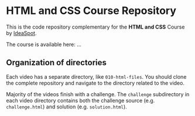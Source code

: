 # HTML and CSS Course Repository

This is the code repository complementary for the **HTML and CSS** Course by [IdeaSpot](https://ideaspot.co.uk).

The course is available here:
...

## Organization of directories

Each video has a separate directory, like `010-html-files`. You should clone the complete repository and navigate to the
directory related to the video.

Majority of the videos finish with a challenge. The `challenge` subdirectory in each video directory contains both the
challenge source (e.g. `challenge.html`) and solution (e.g. `solution.html`).
